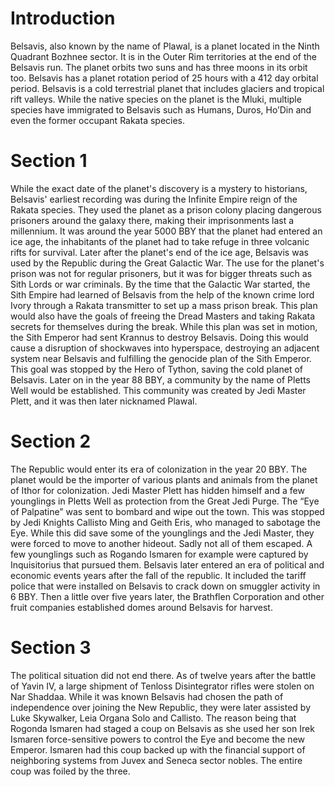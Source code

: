 # Introduction

Belsavis, also known by the name of Plawal, is a planet located in the Ninth Quadrant Bozhnee sector.
It is in the Outer Rim territories at the end of the Belsavis run.
The planet orbits two suns and has three moons in its orbit too.
Belsavis has a planet rotation period of 25 hours with a 412 day orbital period.
Belsavis is a cold terrestrial planet that includes glaciers and tropical rift valleys.
While the native species on the planet is the Mluki, multiple species have immigrated to Belsavis such as Humans, Duros, Ho’Din and even the former occupant Rakata species.

# Section 1

While the exact date of the planet's discovery is a mystery to historians, Belsavis' earliest recording was during the Infinite Empire reign of the Rakata species.
They used the planet as a prison colony placing dangerous prisoners around the galaxy there, making their imprisonments last a millennium.
It was around the year 5000 BBY that the planet had entered an ice age, the inhabitants of the planet had to take refuge in three volcanic rifts for survival.
Later after the planet's end of the ice age, Belsavis was used by the Republic during the Great Galactic War.
The use for the planet's prison was not for regular prisoners, but it was for bigger threats such as Sith Lords or war criminals.
By the time that the Galactic War started, the Sith Empire had learned of Belsavis from the help of the known crime lord Ivory through a Rakata transmitter to set up a mass prison break.
This plan would also have the goals of freeing the Dread Masters and taking Rakata secrets for themselves during the break.
While this plan was set in motion, the Sith Emperor had sent Krannus to destroy Belsavis.
Doing this would cause a disruption of shockwaves into hyperspace, destroying an adjacent system near Belsavis and fulfilling the genocide plan of the Sith Emperor.
This goal was stopped by the Hero of Tython, saving the cold planet of Belsavis.
Later on in the year 88 BBY, a community by the name of Pletts Well would be established.
This community was created by Jedi Master Plett, and it was then later nicknamed Plawal.

# Section 2

The Republic would enter its era of colonization in the year 20 BBY.
The planet would be the importer of various plants and animals from the planet of Ithor for colonization.
Jedi Master Plett has hidden himself and a few younglings in Pletts Well as protection from the Great Jedi Purge.
The “Eye of Palpatine” was sent to bombard and wipe out the town.
This was stopped by Jedi Knights Callisto Ming and Geith Eris, who managed to sabotage the Eye.
While this did save some of the younglings and the Jedi Master, they were forced to move to another hideout.
Sadly not all of them escaped.
A few younglings such as Rogando Ismaren for example were captured by Inquisitorius that pursued them.
Belsavis later entered an era of political and economic events years after the fall of the republic.
It included the tariff police that were installed on Belsavis to crack down on smuggler activity in 6 BBY.
Then a little over five years later, the Brathflen Corporation and other fruit companies established domes around Belsavis for harvest.

# Section 3

The political situation did not end there.
As of twelve years after the battle of Yavin IV, a large shipment of Tenloss Disintegrator rifles were stolen on Nar Shaddaa.
While it was known Belsavis had chosen the path of independence over joining the New Republic, they  were later assisted by Luke Skywalker, Leia Organa Solo and Callisto.
The reason being that Rogonda Ismaren had staged a coup on Belsavis as she used her son Irek Ismaren force-sensitive powers to control the Eye and become the new Emperor.
Ismaren had this coup backed up with the financial support of neighboring systems from Juvex and Seneca sector nobles.
The entire coup was foiled by the three.
